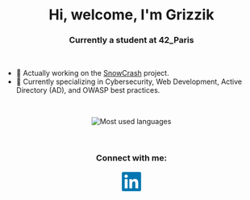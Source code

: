 <h1 align="center">Hi, welcome, I'm Grizzik</h1>
<h3 align="center">Currently a student at 42_Paris</h3>  
<br>

- 🚀 Actually working on the [SnowCrash](https://github.com/Grizzik/snowcrash) project.
- 🌟 Currently specializing in Cybersecurity, Web Development, Active Directory (AD), and OWASP best practices.
<br>

<div align="center">
  <p>
    <img src="https://github-readme-stats.vercel.app/api/top-langs?username=Grizzik&show_icons=true&theme=dark&locale=en&layout=compact" alt="Most used languages" />
  </p>
</div>

<br>


<div align="center">
  <h3>Connect with me:</h3>
  <p>
    <a href="https://www.linkedin.com/in/npetitpierre" target="_blank">
      <img src="https://raw.githubusercontent.com/devicons/devicon/master/icons/linkedin/linkedin-original.svg" alt="LinkedIn" width="40" height="40"/>
  </p>
</div>
